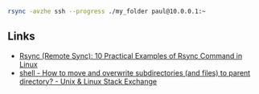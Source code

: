 ``` bash

rsync -avzhe ssh --progress ./my_folder paul@10.0.0.1:~

```


## Links

* [Rsync (Remote Sync): 10 Practical Examples of Rsync Command in Linux](https://www.tecmint.com/rsync-local-remote-file-synchronization-commands/)
* [shell - How to move and overwrite subdirectories (and files) to parent directory? - Unix & Linux Stack Exchange](https://unix.stackexchange.com/questions/9899/how-to-move-and-overwrite-subdirectories-and-files-to-parent-directory)